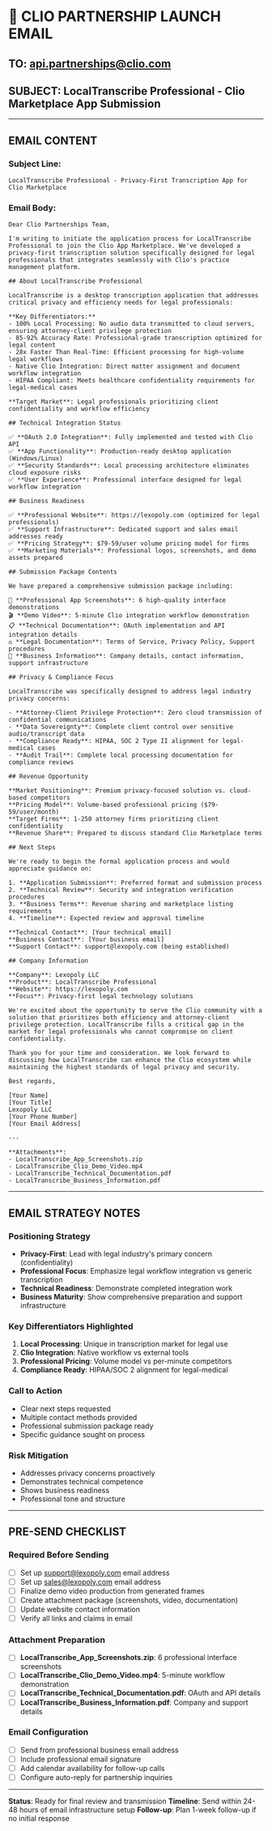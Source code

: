 # 📧 CLIO PARTNERSHIP LAUNCH EMAIL

## **TO**: api.partnerships@clio.com
## **SUBJECT**: LocalTranscribe Professional - Clio Marketplace App Submission

---

## **EMAIL CONTENT**

### **Subject Line**:
```
LocalTranscribe Professional - Privacy-First Transcription App for Clio Marketplace
```

### **Email Body**:

```
Dear Clio Partnerships Team,

I'm writing to initiate the application process for LocalTranscribe Professional to join the Clio App Marketplace. We've developed a privacy-first transcription solution specifically designed for legal professionals that integrates seamlessly with Clio's practice management platform.

## About LocalTranscribe Professional

LocalTranscribe is a desktop transcription application that addresses critical privacy and efficiency needs for legal professionals:

**Key Differentiators:**
- 100% Local Processing: No audio data transmitted to cloud servers, ensuring attorney-client privilege protection
- 85-92% Accuracy Rate: Professional-grade transcription optimized for legal content
- 28x Faster Than Real-Time: Efficient processing for high-volume legal workflows
- Native Clio Integration: Direct matter assignment and document workflow integration
- HIPAA Compliant: Meets healthcare confidentiality requirements for legal-medical cases

**Target Market**: Legal professionals prioritizing client confidentiality and workflow efficiency

## Technical Integration Status

✅ **OAuth 2.0 Integration**: Fully implemented and tested with Clio API
✅ **App Functionality**: Production-ready desktop application (Windows/Linux)
✅ **Security Standards**: Local processing architecture eliminates cloud exposure risks
✅ **User Experience**: Professional interface designed for legal workflow integration

## Business Readiness

✅ **Professional Website**: https://lexopoly.com (optimized for legal professionals)
✅ **Support Infrastructure**: Dedicated support and sales email addresses ready
✅ **Pricing Strategy**: $79-59/user volume pricing model for firms
✅ **Marketing Materials**: Professional logos, screenshots, and demo assets prepared

## Submission Package Contents

We have prepared a comprehensive submission package including:

📸 **Professional App Screenshots**: 6 high-quality interface demonstrations
🎬 **Demo Video**: 5-minute Clio integration workflow demonstration
📋 **Technical Documentation**: OAuth implementation and API integration details
⚖️ **Legal Documentation**: Terms of Service, Privacy Policy, Support procedures
🏢 **Business Information**: Company details, contact information, support infrastructure

## Privacy & Compliance Focus

LocalTranscribe was specifically designed to address legal industry privacy concerns:

- **Attorney-Client Privilege Protection**: Zero cloud transmission of confidential communications
- **Data Sovereignty**: Complete client control over sensitive audio/transcript data
- **Compliance Ready**: HIPAA, SOC 2 Type II alignment for legal-medical cases
- **Audit Trail**: Complete local processing documentation for compliance reviews

## Revenue Opportunity

**Market Positioning**: Premium privacy-focused solution vs. cloud-based competitors
**Pricing Model**: Volume-based professional pricing ($79-59/user/month)
**Target Firms**: 1-250 attorney firms prioritizing client confidentiality
**Revenue Share**: Prepared to discuss standard Clio Marketplace terms

## Next Steps

We're ready to begin the formal application process and would appreciate guidance on:

1. **Application Submission**: Preferred format and submission process
2. **Technical Review**: Security and integration verification procedures
3. **Business Terms**: Revenue sharing and marketplace listing requirements
4. **Timeline**: Expected review and approval timeline

**Technical Contact**: [Your technical email]
**Business Contact**: [Your business email]
**Support Contact**: support@lexopoly.com (being established)

## Company Information

**Company**: Lexopoly LLC
**Product**: LocalTranscribe Professional
**Website**: https://lexopoly.com
**Focus**: Privacy-first legal technology solutions

We're excited about the opportunity to serve the Clio community with a solution that prioritizes both efficiency and attorney-client privilege protection. LocalTranscribe fills a critical gap in the market for legal professionals who cannot compromise on client confidentiality.

Thank you for your time and consideration. We look forward to discussing how LocalTranscribe can enhance the Clio ecosystem while maintaining the highest standards of legal privacy and security.

Best regards,

[Your Name]
[Your Title]
Lexopoly LLC
[Your Phone Number]
[Your Email Address]

---

**Attachments**:
- LocalTranscribe_App_Screenshots.zip
- LocalTranscribe_Clio_Demo_Video.mp4
- LocalTranscribe_Technical_Documentation.pdf
- LocalTranscribe_Business_Information.pdf
```

---

## **EMAIL STRATEGY NOTES**

### **Positioning Strategy**
- **Privacy-First**: Lead with legal industry's primary concern (confidentiality)
- **Professional Focus**: Emphasize legal workflow integration vs generic transcription
- **Technical Readiness**: Demonstrate completed integration work
- **Business Maturity**: Show comprehensive preparation and support infrastructure

### **Key Differentiators Highlighted**
1. **Local Processing**: Unique in transcription market for legal use
2. **Clio Integration**: Native workflow vs external tools
3. **Professional Pricing**: Volume model vs per-minute competitors
4. **Compliance Ready**: HIPAA/SOC 2 alignment for legal-medical

### **Call to Action**
- Clear next steps requested
- Multiple contact methods provided
- Professional submission package ready
- Specific guidance sought on process

### **Risk Mitigation**
- Addresses privacy concerns proactively
- Demonstrates technical competence
- Shows business readiness
- Professional tone and structure

---

## **PRE-SEND CHECKLIST**

### **Required Before Sending**
- [ ] Set up support@lexopoly.com email address
- [ ] Set up sales@lexopoly.com email address
- [ ] Finalize demo video production from generated frames
- [ ] Create attachment package (screenshots, video, documentation)
- [ ] Update website contact information
- [ ] Verify all links and claims in email

### **Attachment Preparation**
- [ ] **LocalTranscribe_App_Screenshots.zip**: 6 professional interface screenshots
- [ ] **LocalTranscribe_Clio_Demo_Video.mp4**: 5-minute workflow demonstration
- [ ] **LocalTranscribe_Technical_Documentation.pdf**: OAuth and API details
- [ ] **LocalTranscribe_Business_Information.pdf**: Company and support details

### **Email Configuration**
- [ ] Send from professional business email address
- [ ] Include professional email signature
- [ ] Add calendar availability for follow-up calls
- [ ] Configure auto-reply for partnership inquiries

---

**Status**: Ready for final review and transmission
**Timeline**: Send within 24-48 hours of email infrastructure setup
**Follow-up**: Plan 1-week follow-up if no initial response
